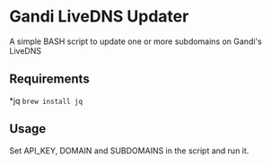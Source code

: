 # Gandi LiveDNS Updater

A simple BASH script to update one or more subdomains on Gandi's LiveDNS

## Requirements

*jq `brew install jq`

## Usage

Set API_KEY, DOMAIN and SUBDOMAINS in the script and run it.
